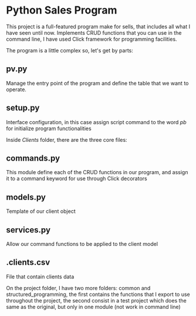 # Python Sales Program 
This project is a full-featured program make for sells, that includes all what I have seen until now.
Implements CRUD functions that you can use in the command line, I have used Click framework for programming facilities.

The program is a little complex so, let's get by parts:

## pv.py
Manage the entry point of the program and define the table that we want to operate.

## setup.py
Interface configuration, in this case assign script command to the word *pb* for initialize program functionalities

Inside *Clients* folder, there are the three core files:

## commands.py
This module define each of the CRUD functions in our program, and assign it to a command keyword for use through Click decorators

## models.py
Template of our client object

## services.py
Allow our command functions to be applied to the client model

## .clients.csv
File that contain clients data

On the project folder, I have two more folders: common and structured_programming, the first contains the functions that I export to use throughout the project, the second consist in a test project which does the same as the original, but only in one module (not work in command line)